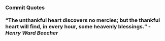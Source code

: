### Commit Quotes <br> <br> <q>The unthankful heart discovers no mercies; but the thankful heart will find, in every hour, some heavenly blessings.</q> -<em>Henry Ward Beecher</em>
